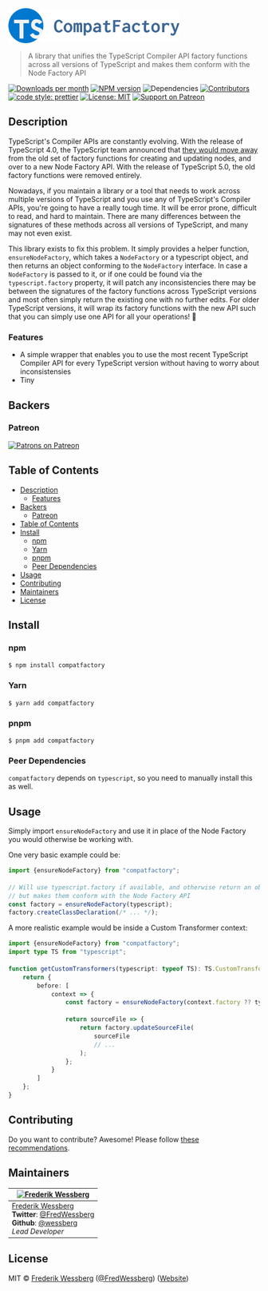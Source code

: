 <!-- SHADOW_SECTION_LOGO_START -->

<div><img alt="Logo" src="https://raw.githubusercontent.com/wessberg/compatfactory/master/documentation/asset/logo.png" height="70"   /></div>

<!-- SHADOW_SECTION_LOGO_END -->

<!-- SHADOW_SECTION_DESCRIPTION_SHORT_START -->

> A library that unifies the TypeScript Compiler API factory functions across all versions of TypeScript and makes them conform with the Node Factory API

<!-- SHADOW_SECTION_DESCRIPTION_SHORT_END -->

<!-- SHADOW_SECTION_BADGES_START -->

<a href="https://npmcharts.com/compare/compatfactory?minimal=true"><img alt="Downloads per month" src="https://img.shields.io/npm/dm/compatfactory.svg"    /></a>
<a href="https://www.npmjs.com/package/compatfactory"><img alt="NPM version" src="https://badge.fury.io/js/compatfactory.svg"    /></a>
<img alt="Dependencies" src="https://img.shields.io/librariesio/github/wessberg%2Fcompatfactory.svg"    />
<a href="https://github.com/wessberg/compatfactory/graphs/contributors"><img alt="Contributors" src="https://img.shields.io/github/contributors/wessberg%2Fcompatfactory.svg"    /></a>
<a href="https://github.com/prettier/prettier"><img alt="code style: prettier" src="https://img.shields.io/badge/code_style-prettier-ff69b4.svg"    /></a>
<a href="https://opensource.org/licenses/MIT"><img alt="License: MIT" src="https://img.shields.io/badge/License-MIT-yellow.svg"    /></a>
<a href="https://www.patreon.com/bePatron?u=11315442"><img alt="Support on Patreon" src="https://img.shields.io/badge/patreon-donate-green.svg"    /></a>

<!-- SHADOW_SECTION_BADGES_END -->

<!-- SHADOW_SECTION_DESCRIPTION_LONG_START -->

## Description

<!-- SHADOW_SECTION_DESCRIPTION_LONG_END -->

TypeScript's Compiler APIs are constantly evolving. With the release of TypeScript 4.0, the TypeScript team announced that [they would move away](https://devblogs.microsoft.com/typescript/announcing-typescript-4-0/#usage-of-typescripts-compatfactory-is-deprecated) from the old
set of factory functions for creating and updating nodes, and over to a new Node Factory API. With the release of TypeScript 5.0, the old factory functions were removed entirely.

Nowadays, if you maintain a library or a tool that needs to work across multiple versions of TypeScript and you use any of TypeScript's Compiler APIs, you're going to have a really tough time. It will be error prone, difficult to read, and hard to maintain. There are many differences between the signatures of these methods across all versions of TypeScript, and many may not even exist.

This library exists to fix this problem. It simply provides a helper function, `ensureNodeFactory`, which takes a `NodeFactory` or a typescript object, and then returns an object conforming to the `NodeFactory` interface.
In case a `NodeFactory` is passed to it, or if one could be found via the `typescript.factory` property, it will patch any inconsistencies there may be between the signatures of the factory functions across TypeScript versions and most often simply return the existing one with no further edits. For older TypeScript versions, it will
wrap its factory functions with the new API such that you can simply use one API for all your operations! 🎉

<!-- SHADOW_SECTION_FEATURES_START -->

### Features

<!-- SHADOW_SECTION_FEATURES_END -->

- A simple wrapper that enables you to use the most recent TypeScript Compiler API for every TypeScript version without having to worry about inconsistensies
- Tiny

<!-- SHADOW_SECTION_FEATURE_IMAGE_START -->

<!-- SHADOW_SECTION_FEATURE_IMAGE_END -->

<!-- SHADOW_SECTION_BACKERS_START -->

## Backers

### Patreon

<a href="https://www.patreon.com/bePatron?u=11315442"><img alt="Patrons on Patreon" src="https://img.shields.io/endpoint.svg?url=https%3A%2F%2Fshieldsio-patreon.vercel.app%2Fapi%3Fusername%3Dwessberg%26type%3Dpatrons"  width="200"  /></a>

<!-- SHADOW_SECTION_BACKERS_END -->

<!-- SHADOW_SECTION_TOC_START -->

## Table of Contents

- [Description](#description)
  - [Features](#features)
- [Backers](#backers)
  - [Patreon](#patreon)
- [Table of Contents](#table-of-contents)
- [Install](#install)
  - [npm](#npm)
  - [Yarn](#yarn)
  - [pnpm](#pnpm)
  - [Peer Dependencies](#peer-dependencies)
- [Usage](#usage)
- [Contributing](#contributing)
- [Maintainers](#maintainers)
- [License](#license)

<!-- SHADOW_SECTION_TOC_END -->

<!-- SHADOW_SECTION_INSTALL_START -->

## Install

### npm

```
$ npm install compatfactory
```

### Yarn

```
$ yarn add compatfactory
```

### pnpm

```
$ pnpm add compatfactory
```

### Peer Dependencies

`compatfactory` depends on `typescript`, so you need to manually install this as well.

<!-- SHADOW_SECTION_INSTALL_END -->

<!-- SHADOW_SECTION_USAGE_START -->

## Usage

<!-- SHADOW_SECTION_USAGE_END -->

Simply import `ensureNodeFactory` and use it in place of the Node Factory you would otherwise be working with.

One very basic example could be:

```ts
import {ensureNodeFactory} from "compatfactory";

// Will use typescript.factory if available, and otherwise return an object that wraps typescript's helper functions
// but makes them conform with the Node Factory API
const factory = ensureNodeFactory(typescript);
factory.createClassDeclaration(/* ... */);
```

A more realistic example would be inside a Custom Transformer context:

```ts
import {ensureNodeFactory} from "compatfactory";
import type TS from "typescript";

function getCustomTransformers(typescript: typeof TS): TS.CustomTransformers {
	return {
		before: [
			context => {
				const factory = ensureNodeFactory(context.factory ?? typescript);

				return sourceFile => {
					return factory.updateSourceFile(
						sourceFile
						// ...
					);
				};
			}
		]
	};
}
```

<!-- SHADOW_SECTION_CONTRIBUTING_START -->

## Contributing

Do you want to contribute? Awesome! Please follow [these recommendations](./CONTRIBUTING.md).

<!-- SHADOW_SECTION_CONTRIBUTING_END -->

<!-- SHADOW_SECTION_MAINTAINERS_START -->

## Maintainers

| <a href="mailto:frederikwessberg@hotmail.com"><img alt="Frederik Wessberg" src="https://avatars2.githubusercontent.com/u/20454213?s=460&v=4" height="70"   /></a>                                                                |
| -------------------------------------------------------------------------------------------------------------------------------------------------------------------------------------------------------------------------------- |
| [Frederik Wessberg](mailto:frederikwessberg@hotmail.com)<br><strong>Twitter</strong>: [@FredWessberg](https://twitter.com/FredWessberg)<br><strong>Github</strong>: [@wessberg](https://github.com/wessberg)<br>_Lead Developer_ |

<!-- SHADOW_SECTION_MAINTAINERS_END -->

<!-- SHADOW_SECTION_LICENSE_START -->

## License

MIT © [Frederik Wessberg](mailto:frederikwessberg@hotmail.com) ([@FredWessberg](https://twitter.com/FredWessberg)) ([Website](https://github.com/wessberg))

<!-- SHADOW_SECTION_LICENSE_END -->
